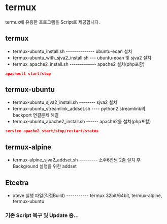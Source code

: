 # termux
termux에 유용한 프로그램을 Script로 제공합니다.

## termux
- termux-ubuntu_install.sh -------------- ubuntu-eoan 설치
- termux-ubuntu_with_sjva2_install.sh --- ubuntu-eoan 및 sjva2 설치
- termux_apache2_install.sh ------------- apache2 설치(php포함)
```json
apachectl start/stop
```

## termux-ubuntu
- termux-ubuntu_sjva2_install.sh -------- sjva2 설치
- termux-ubuntu_streamlink_addset.sh ---- python2 streamlink의 backport 연결문제 해결
- termux-ubuntu_apache2_install.sh ------ apache2를 설치(php포함)
```json
service apache2 start/stop/restart/status
```

## termux-alpine
- termux-alpine_sjva2_addset.sh --------- 소주6잔님 2줄 설치 후 Background 실행을 위한 addset

## Etcetra
- xteve 실행 파일(직접Build) ----------- termux 32bit/64bit, termux-alpine, termux-ubuntu

### 기존 Script 복구 및 Update 중...
